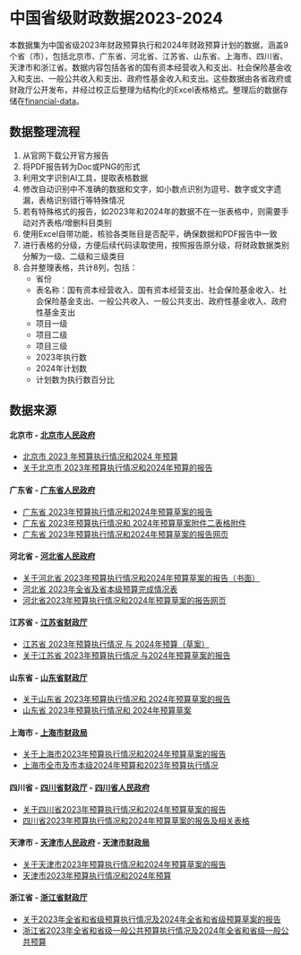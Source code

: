 # 中国省级财政数据2023-2024

本数据集为中国省级2023年财政预算执行和2024年财政预算计划的数据，涵盖9个省（市），包括北京市、广东省、河北省、江苏省、山东省、上海市、四川省、天津市和浙江省。数据内容包括各省的国有资本经营收入和支出、社会保险基金收入和支出、一般公共收入和支出、政府性基金收入和支出。这些数据由各省政府或财政厅公开发布，并经过校正后整理为结构化的Excel表格格式。整理后的数据存储在[financial-data](https://china-data-team-bucket-public.s3.cn-northwest-1.amazonaws.com.cn/financial_data/financial-data.xlsx)。

## 数据整理流程

1. 从官网下载公开官方报告
2. 将PDF报告转为Doc或PNG的形式
3. 利用文字识别AI工具，提取表格数据
4. 修改自动识别中不准确的数据和文字，如小数点识别为逗号、数字或文字遗漏，表格识别错行等特殊情况
5. 若有特殊格式的报告，如2023年和2024年的数据不在一张表格中，则需要手动对齐表格/增删科目类别
6. 使用Excel自带功能，核验各类账目是否配平，确保数据和PDF报告中一致
7. 进行表格的分级，方便后续代码读取使用，按照报告原分级，将财政数据类别分解为一级、二级和三级类目
8. 合并整理表格，共计8列，包括：
    - 省份
    - 表名称：国有资本经营收入、国有资本经营支出、社会保险基金收入、社会保险基金支出、一般公共收入、一般公共支出、政府性基金收入、政府性基金支出
    - 项目一级
    - 项目二级
    - 项目三级
    - 2023年执行数
    - 2024年计划数
    - 计划数为执行数百分比

## 数据来源

#### 北京市 - [北京市人民政府](https://www.beijing.gov.cn/)
- [北京市 2023 年预算执行情况和2024 年预算](https://www.beijing.gov.cn/gongkai/caizheng/czbg/ysbg/202402/W020240220729348087558.pdf)
- [关于北京市 2023年预算执行情况和2024年预算的报告](https://www.beijing.gov.cn/gongkai/caizheng/czbg/ysbg/202402/W020240202423465960076.pdf)

#### 广东省 - [广东省人民政府](https://www.gd.gov.cn/)
- [广东省 2023年预算执行情况和2024年预算草案的报告](https://www.gd.gov.cn/attachment/0/542/542789/4361282.pdf)
- [广东省 2023年预算执行情况和 2024年预算草案附件二表格附件](https://www.gd.gov.cn/attachment/0/542/542791/4361282.pdf)
- [广东省 2023年预算执行情况和2024年预算草案的报告网页](https://www.gd.gov.cn/zwgk/czxx/sjczyjs/ys/content/post_4361282.html)

#### 河北省 - [河北省人民政府](https://www.hebei.gov.cn/)
- [关于河北省 2023年预算执行情况和2024年预算草案的报告（书面）](https://www.hebei.gov.cn/attachments/1/202401/28/%E9%A2%84%E7%AE%97%E6%8A%A5%E5%91%8A-%E9%99%84%E8%A1%A8.pdf20240128183610173.pdf?sid=da5fc236-ee17-4f7e-be36-ffcd5f23c87b)
- [河北省 2023年全省及省本级预算完成情况表](https://www.hebei.gov.cn/attachments/1/202401/28/%E9%A2%84%E7%AE%97%E6%8A%A5%E5%91%8A-%E9%99%84%E8%A1%A8.pdf20240128183610173.pdf?sid=da5fc236-ee17-4f7e-be36-ffcd5f23c87b)
- [河北省2023年预算执行情况和2024年预算草案的报告网页](https://www.hebei.gov.cn/columns/faa0e062-09f9-4519-b152-616a9ef8c6de/202401/28/ab5664b3-e5e4-452a-ba93-99ee3f1bd9df.html)

#### 江苏省 - [江苏省财政厅](https://czt.jiangsu.gov.cn/)
- [江苏省 2023年预算执行情况 与 2024年预算（草案）](https://czt.jiangsu.gov.cn/attach/-1/2402151557302341324.pdf)
- [关于江苏省 2023年预算执行情况 与2024年预算草案的报告](https://czt.jiangsu.gov.cn/attach/-1/2402151516061604378.pdf)

#### 山东省 - [山东省财政厅](http://czt.shandong.gov.cn/)
- [关于山东省 2023年预算执行情况和 2024年预算草案的报告](http://czt.shandong.gov.cn/module/download/downfile.jsp?classid=0&filename=49ca088112224d33b2df8eeeb8521119.pdf)
- [山东省 2023年预算执行情况和 2024年预算草案](http://czt.shandong.gov.cn/module/download/downfile.jsp?classid=0&filename=14b5035df3314b60ac43dcc1a7b971d4.pdf)

#### 上海市 - [上海市财政局](https://czj.sh.gov.cn/)
- [关于上海市2023年预算执行情况和2024年预算草案的报告](https://czj.sh.gov.cn/zys_8908/czsj_9054/zfyjs/yjsbg_9056/20240130/ed3e7f3402e24a37ababd897481cb458.html)
- [上海市全市及市本级2024年预算和2023年预算执行情况](https://czj.sh.gov.cn/zys_8908/czsj_9054/zfyjs/yjsbg_9056/20240131/0d1a71ed237a4ef483e9d5a1b813b347.html)

#### 四川省 - [四川省财政厅](https://czt.sc.gov.cn/scczt/index.shtml) - [四川省人民政府](https://www.sc.gov.cn/10462/index.shtml)
- [关于四川省2023年预算执行情况和2024年预算草案的报告](https://www.sc.gov.cn/10462/10464/10699/10702/2024/2/19/256c549788f14ae280d0503a1524cb02.shtml)
- [四川省2023年预算执行情况和2024年预算草案的报告及相关表格](https://czt.sc.gov.cn/scczt/c102371/2024/2/5/51dff1f4f4e943cea7a38744dde5d357.shtml)

#### 天津市 - [天津市人民政府](https://www.tj.gov.cn/) - [天津市财政局](https://cz.tj.gov.cn/)
- [关于天津市2023年预算执行情况和2024年预算草案的报告](https://cz.tj.gov.cn/zwgk_53713/yjsgktypt/ysgk/2024nzfys/202402/W020240209506245077061.pdf)
- [天津市2023年预算执行情况和2024年预算](https://www.tj.gov.cn/zwgk/zfxxgkzl/fdzdgknr/czyjs/sbj/202403/W020240318417161634640.pdf)

#### 浙江省 - [浙江省财政厅](https://czt.zj.gov.cn/)
- [关于2023年全省和省级预算执行情况及2024年全省和省级预算草案的报告](https://zjjcmspublic.oss-cn-hangzhou-zwynet-d01-a.internet.cloud.zj.gov.cn/jcms_files/jcms1/web1791/site/attach/0/ade3dd24d9064333bfe4f86e2153533f.pdf)
- [浙江省2023年全省和省级一般公共预算执行情况及2024年全省和省级一般公共预算](https://zjjcmspublic.oss-cn-hangzhou-zwynet-d01-a.internet.cloud.zj.gov.cn/jcms_files/jcms1/web1791/site/attach/0/ac30500bb0bd4bea9bc7b06169bd653f.pdf)
